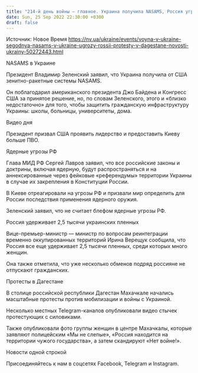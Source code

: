 ```yaml
---
title: "214-й день войны — главное. Украина получила NASAMS, Россия угрожает ядерным ударом и удерживает 2,5 тысячи пленных"
date: Sun, 25 Sep 2022 22:30:00 +0300
draft: false
---
```

Источник: Новое Время https://nv.ua/ukraine/events/voyna-v-ukraine-segodnya-nasams-v-ukraine-ugrozy-rossii-protesty-v-dagestane-novosti-ukrainy-50272443.html


NASAMS в Украине

 Президент Владимир Зеленский заявил, что Украина получила от США зенитно-ракетные системы NASAMS.

 Он поблагодарил американского президента Джо Байдена и Конгресс США за принятое решение, но, по словам Зеленского, этого и «близко недостаточно» для того, чтобы защитить гражданскую инфраструктуру Украины: школы, больницы, университеты, дома.

 Видео дня   

 Президент призвал США проявить лидерство и предоставить Киеву больше ПВО.

Ядерные угрозы РФ

 Глава МИД РФ Сергей Лавров заявил, что все российские законы и доктрины, включая ядерную, будут распространяться и на аннексированные через фейковые «референдумы» территории Украины в случае их закрепления в Конституции России.

 В Киеве отреагировали на угрозы РФ и призвали мир определить для России последствия применения ядерного оружия.

 Зеленский заявил, что не считает блефом ядерные угрозы РФ.

Россия удерживает 2,5 тысячи украинских пленных

 Вице-премьер-министр — министр по вопросам реинтеграции временно оккупированных территорий Ирина Верещук сообщила, что Россия все еще удерживает 2,5 тысячи пленных, среди которых много женщин.

 Она также отметила, что уже несколько обменов подряд россияне не отпускают гражданских.

Протесты в Дагестане

 В столице российской республики Дагестан Махачкале начались масштабные протесты против мобилизации и войны с Украиной.

 Несколько местных Telegram-каналов опубликовали видео стычек протестующих с силовиками.

 Также опубликовали фото группы женщин в центре Махачкалы, которые заявляют полицейским «Мы не слепые», «Россия находится на территории чужого государства», а затем скандируют «Нет войне!».

Новости одной строкой

Присоединяйтесь к нам в соцсетях Facebook, Telegram и Instagram.
